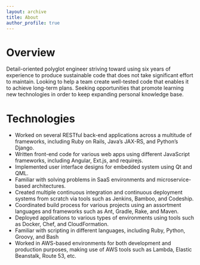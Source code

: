 ```yaml
---
layout: archive
title: About
author_profile: true
---
```


# Overview

Detail-oriented polyglot engineer striving toward using six years of experience to produce sustainable code that does
not take significant effort to maintain. Looking to help a team create well-tested code that enables it to achieve
long-term plans. Seeking opportunities that promote learning new technologies in order to keep expanding personal
knowledge base.

# Technologies

- Worked on several RESTful back-end applications across a multitude of frameworks, including Ruby on Rails, Java’s
JAX-RS, and Python’s Django.
- Written front-end code for various web apps using different JavaScript frameworks, including Angular, Ext.js,
and requirejs.
- Implemented user interface designs for embedded system using Qt and QML.
- Familiar with solving problems in SaaS environments and microservice-based architectures.
- Created multiple continuous integration and continuous deployment systems from scratch via tools such as Jenkins,
Bamboo, and Codeship.
- Coordinated build process for various projects using an assortment languages and frameworks such as Ant, Gradle,
Rake, and Maven.
- Deployed applications to various types of environments using tools such as Docker, Chef, and CloudFormation.
- Familiar with scripting in different languages, including Ruby, Python, Groovy, and Bash
- Worked in AWS-based environments for both development and production purposes, making use of AWS tools such as
Lambda, Elastic Beanstalk, Route 53, etc.
